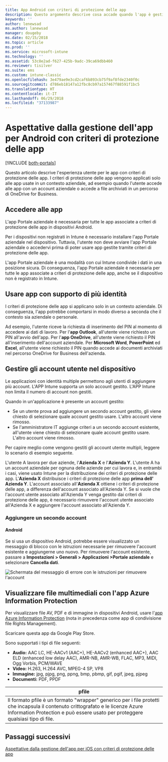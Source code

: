 ```yaml
---
title: App Android con criteri di protezione delle app
description: Questo argomento descrive cosa accade quando l'app è gestita in base ai criteri di protezione delle app.
keywords: ''
author: lenewsad
ms.author: lanewsad
manager: dougeby
ms.date: 02/15/2018
ms.topic: article
ms.prod: ''
ms.service: microsoft-intune
ms.technology: ''
ms.assetid: 53c8e2ad-f627-425b-9adc-39ca69dbb460
ms.reviewer: tisilver
ms.suite: ems
ms.custom: intune-classic
ms.openlocfilehash: 3e479ae9e3cd2caf6b893cb75f9af8fde2340f0c
ms.sourcegitcommit: d786eb18147a12fbc8cb97a157467f88591f1bc5
ms.translationtype: HT
ms.contentlocale: it-IT
ms.lasthandoff: 06/29/2018
ms.locfileid: "37133987"
---
```

# <a name="what-to-expect-when-your-android-app-is-managed-by-app-protection-policies"></a>Aspettative dalla gestione dell'app per Android con criteri di protezione delle app

[!INCLUDE [both-portals](./includes/note-for-both-portals.md)]

Questo articolo descrive l'esperienza utente per le app con criteri di protezione delle app. I criteri di protezione delle app vengono applicati solo alle app usate in un contesto aziendale, ad esempio quando l'utente accede alle app con un account aziendale o accede a file archiviati in un percorso di OneDrive for Business.

##  <a name="access-apps"></a>Accedere alle app

L'app Portale aziendale è necessaria per tutte le app associate a criteri di protezione delle app in dispositivi Android.

Per i dispositivi non registrati in Intune è necessario installare l'app Portale aziendale nel dispositivo. Tuttavia, l'utente non deve avviare l'app Portale aziendale o accedervi prima di poter usare app gestite tramite criteri di protezione delle app.

L'app Portale aziendale è una modalità con cui Intune condivide i dati in una posizione sicura. Di conseguenza, l'app Portale aziendale è necessaria per tutte le app associate a criteri di protezione delle app, anche se il dispositivo non è registrato in Intune.


##  <a name="use-apps-with-multi-identity-support"></a>Usare app con supporto di più identità

I criteri di protezione delle app si applicano solo in un contesto aziendale. Di conseguenza, l'app potrebbe comportarsi in modo diverso a seconda che il contesto sia aziendale o personale.

Ad esempio, l'utente riceve la richiesta di inserimento del PIN al momento di accedere ai dati di lavoro. Per l'**app Outlook**, all'utente viene richiesto un PIN all'avvio dell'app. Per l'**app OneDrive**, all'utente viene richiesto il PIN all'inserimento dell'account aziendale. Per **Microsoft Word**, **PowerPoint** ed **Excel**, all'utente viene richiesto il PIN quando accede ai documenti archiviati nel percorso OneDrive for Business dell'azienda.

##  <a name="manage-user-accounts-on-the-device"></a>Gestire gli account utente nel dispositivo

Le applicazioni con identità multiple permettono agli utenti di aggiungere più account.  L'APP Intune supporta un solo account gestito.  L'APP Intune non limita il numero di account non gestiti.

Quando in un'applicazione è presente un account gestito:
*   Se un utente prova ad aggiungere un secondo account gestito, gli viene chiesto di selezionare quale account gestito usare.  L'altro account viene rimosso.
*   Se l'amministratore IT aggiunge criteri a un secondo account esistente, all'utente viene chiesto di selezionare quale account gestito usare.  L'altro account viene rimosso.

Per capire meglio come vengono gestiti gli account utente multipli, leggere lo scenario di esempio seguente.

L'utente A lavora per due aziende, l'**Azienda X** e l'**Azienda Y**. L'utente A ha un account aziendale per ognuna delle aziende per cui lavora e, in entrambi i casi, viene usato Intune per la distribuzione dei criteri di protezione delle app. L'**Azienda X** distribuisce i criteri di protezione delle app **prima dell'** **Azienda Y**. L'account associato all'**Azienda X** ottiene i criteri di protezione delle app, a differenza dell'account associato all'Azienda Y. Se si vuole che l'account utente associato all'Azienda Y venga gestito dai criteri di protezione delle app, è necessario rimuovere l'account utente associato all'Azienda X e aggiungere l'account associato all'Azienda Y.
### <a name="add-a-second-account"></a>Aggiungere un secondo account
####  <a name="android"></a>Android
Se si usa un dispositivo Android, potrebbe essere visualizzato un messaggio di blocco con le istruzioni necessarie per rimuovere l'account esistente e aggiungerne uno nuovo.  Per rimuovere l'account esistente, passare a **Impostazioni &gt; Generali &gt; Applicazioni &gt;Portale aziendale** e selezionare **Cancella dati**.

![Schermata del messaggio di errore con le istruzioni per rimuovere l'account](./media/Android_SwitchUser.png)

##  <a name="view-media-files-with-the-azure-information-protection-app"></a>Visualizzare file multimediali con l'app Azure Information Protection
Per visualizzare file AV, PDF e di immagine in dispositivi Android, usare l'[app Azure Information Protection](https://play.google.com/store/apps/details?id=com.microsoft.ipviewer) (nota in precedenza come app di condivisione file Rights Management).

Scaricare questa app da Google Play Store.  

Sono supportati i tipi di file seguenti:

* **Audio:** AAC LC, HE-AACv1 (AAC+), HE-AACv2 (enhanced AAC+), AAC ELD (enhanced low delay AAC), AMR-NB, AMR-WB, FLAC, MP3, MIDI, Ogg Vorbis, PCM/WAVE
* **Video:** H.263, H.264 AVC, MPEG-4 SP, VP8
* **Immagine:** jpg, pjpg, png, ppng, bmp, pbmp, gif, pgif, jpeg, pjpeg
* **Documenti:** PDF, PPDF


|**pfile**|
|----|
|Il formato pfile è un formato "wrapper" generico per i file protetti che incapsula il contenuto crittografato e le licenze Azure Information Protection e può essere usato per proteggere qualsiasi tipo di file.|

## <a name="next-steps"></a>Passaggi successivi
[Aspettative dalla gestione dell'app per iOS con criteri di protezione delle app](end-user-mam-apps-ios.md)
